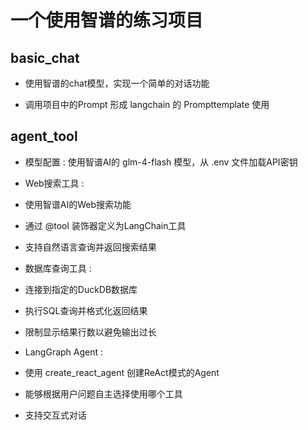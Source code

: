 # 一个使用智谱的练习项目

## basic_chat

- 使用智谱的chat模型，实现一个简单的对话功能

- 调用项目中的Prompt 形成 langchain 的 Prompttemplate 使用

## agent_tool

- 模型配置 : 使用智谱AI的 glm-4-flash 模型，从 .env 文件加载API密钥
- Web搜索工具 :

- 使用智谱AI的Web搜索功能
- 通过 @tool 装饰器定义为LangChain工具
- 支持自然语言查询并返回搜索结果
- 数据库查询工具 :

- 连接到指定的DuckDB数据库
- 执行SQL查询并格式化返回结果
- 限制显示结果行数以避免输出过长
- LangGraph Agent :

- 使用 create_react_agent 创建ReAct模式的Agent
- 能够根据用户问题自主选择使用哪个工具
- 支持交互式对话
